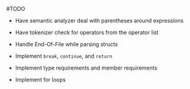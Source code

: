 #TODO

- Have semantic analyzer deal with parentheses around expressions

- Have tokenizer check for operators from the operator list

- Handle End-Of-File while parsing structs

- Implement `break`, `continue`, and `return`

- Implement type requirements and member requirements

- Implement for loops
